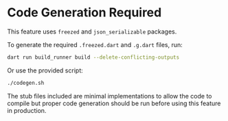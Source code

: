 # Code Generation Required

This feature uses `freezed` and `json_serializable` packages.

To generate the required `.freezed.dart` and `.g.dart` files, run:

```bash
dart run build_runner build --delete-conflicting-outputs
```

Or use the provided script:
```bash
./codegen.sh
```

The stub files included are minimal implementations to allow the code to compile
but proper code generation should be run before using this feature in production.
